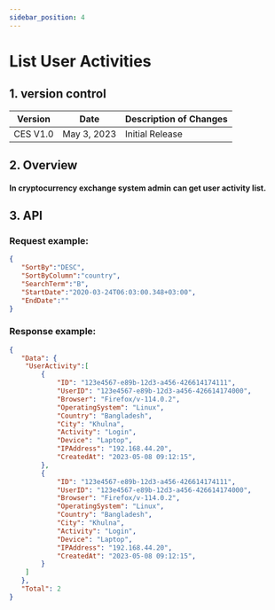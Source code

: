 ```yaml
---
sidebar_position: 4
---
```


# List User Activities

## 1. version control

| Version  | Date        | Description of Changes |
| -------- | ----------- | ---------------------- |
| CES V1.0 | May 3, 2023 | Initial Release        |

## 2. Overview

#### In cryptocurrency exchange system admin can get user activity list.


## 3. API

### Request example:

```json
{
   "SortBy":"DESC",
   "SortByColumn":"country",
   "SearchTerm":"B",
   "StartDate":"2020-03-24T06:03:00.348+03:00",
   "EndDate":""
}
```
### Response example:

```json
{
   "Data": {
    "UserActivity":[
        {
            "ID": "123e4567-e89b-12d3-a456-426614174111",
            "UserID": "123e4567-e89b-12d3-a456-426614174000", 
            "Browser": "Firefox/v-114.0.2",
            "OperatingSystem": "Linux",
            "Country": "Bangladesh",
            "City": "Khulna",
            "Activity": "Login",
            "Device": "Laptop",
            "IPAddress": "192.168.44.20",
            "CreatedAt": "2023-05-08 09:12:15",
        },
        {
            "ID": "123e4567-e89b-12d3-a456-426614174111",
            "UserID": "123e4567-e89b-12d3-a456-426614174000", 
            "Browser": "Firefox/v-114.0.2",
            "OperatingSystem": "Linux",
            "Country": "Bangladesh",
            "City": "Khulna",
            "Activity": "Login",
            "Device": "Laptop",
            "IPAddress": "192.168.44.20",
            "CreatedAt": "2023-05-08 09:12:15",
        }
    ]
   },
   "Total": 2
}
```